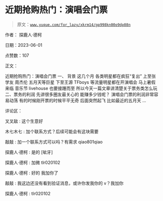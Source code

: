 # 近期抢购热门：演唱会门票

> 原文：[`www.yuque.com/for_lazy/xkrm14/gp998kn00o9dp08n`](https://www.yuque.com/for_lazy/xkrm14/gp998kn00o9dp08n)

作者： 探鹿人·德柯

日期：2023-06-01

点赞数：107

正文：

近期抢购热门：演唱会门票 一、 背景 这几个月 各类明星都在疯狂“复出” 上至张学友 周杰伦 五月天等巨星 下至王源 TFboys 等流量明星都在开演唱会 马上暑假来临 音乐节 livehouse 也要接踵而至 所以今天一篇文章讲清楚关于票务类怎么玩 二、票务的利润 先讲很多圈友最关心的 能赚多少钱呢？ 演唱会门票的利润非常容易动荡 有的时候刚开票的时候平平无奇 后面突然起飞 比如最近的五月天 ...

评论区：

叉叉敌 : 这个生意好

木七木七 : 加个联系方式？后续可能会有这块需要

敲敲 : 加一个联系方式可以吗？有需求 qiao801qiao

探鹿人·德柯 : 是的 [呲牙]

探鹿人·德柯 : 加微 tlr020102

探鹿人·德柯 : 好的 我加你了

敲敲 : 我这边还没有看到验证消息，或许你发我你的 v？我加你

探鹿人·德柯 : tlr020102



